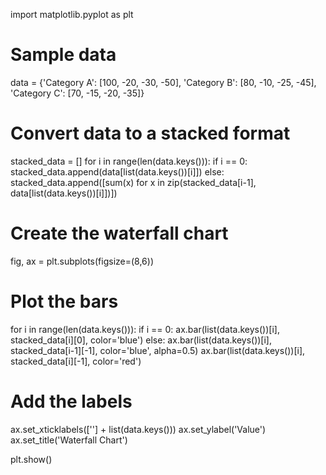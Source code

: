import matplotlib.pyplot as plt

# Sample data
data = {'Category A': [100, -20, -30, -50], 'Category B': [80, -10, -25, -45], 'Category C': [70, -15, -20, -35]}

# Convert data to a stacked format
stacked_data = []
for i in range(len(data.keys())):
    if i == 0:
        stacked_data.append(data[list(data.keys())[i]])
    else:
        stacked_data.append([sum(x) for x in zip(stacked_data[i-1], data[list(data.keys())[i]])])

# Create the waterfall chart
fig, ax = plt.subplots(figsize=(8,6))

# Plot the bars
for i in range(len(data.keys())):
    if i == 0:
        ax.bar(list(data.keys())[i], stacked_data[i][0], color='blue')
    else:
        ax.bar(list(data.keys())[i], stacked_data[i-1][-1], color='blue', alpha=0.5)
        ax.bar(list(data.keys())[i], stacked_data[i][-1], color='red')

# Add the labels
ax.set_xticklabels([''] + list(data.keys()))
ax.set_ylabel('Value')
ax.set_title('Waterfall Chart')

plt.show()
